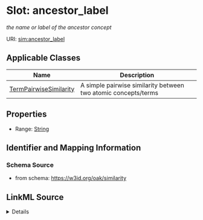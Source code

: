 # Slot: ancestor_label
_the name or label of the ancestor concept_


URI: [sim:ancestor_label](https://w3id.org/linkml/similarity/ancestor_label)



<!-- no inheritance hierarchy -->




## Applicable Classes

| Name | Description |
| --- | --- |
[TermPairwiseSimilarity](TermPairwiseSimilarity.md) | A simple pairwise similarity between two atomic concepts/terms






## Properties

* Range: [String](String.md)







## Identifier and Mapping Information







### Schema Source


* from schema: https://w3id.org/oak/similarity




## LinkML Source

<details>
```yaml
name: ancestor_label
description: the name or label of the ancestor concept
from_schema: https://w3id.org/oak/similarity
rank: 1000
alias: ancestor_label
domain_of:
- TermPairwiseSimilarity
range: string

```
</details>